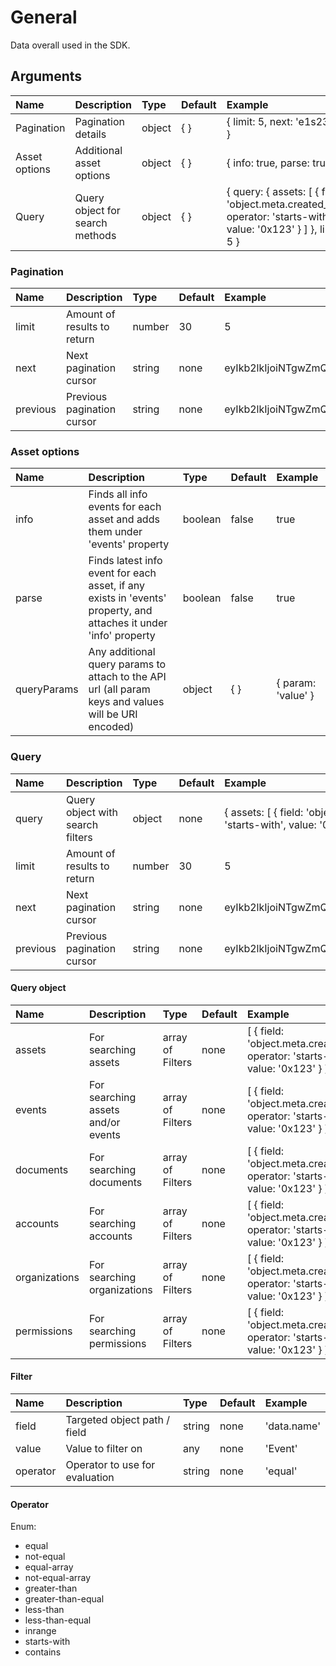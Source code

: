 # General

<p class="description">Data overall used in the SDK.</p>

## Arguments

| Name | Description | Type | Default | Example
|:-----|:------------|:-----|:--------|:-------
| Pagination | Pagination details | object | { } | { limit: 5, next: 'e1s23...' }
| Asset options | Additional asset options | object | { } | { info: true, parse: true }
| Query | Query object for search methods | object | { } | { query: { assets: [ { field: 'object.meta.created_by', operator: 'starts-with', value: '0x123' } ] }, limit: 5 }

### Pagination

| Name | Description | Type | Default | Example
|:-----|:------------|:-----|:--------|:-------
| limit | Amount of results to return | number | 30 | 5
| next | Next pagination cursor | string | none | eyIkb2lkIjoiNTgwZmQxNmFjYTJhNmIyNzE1NjJkOGJhIn0
| previous | Previous pagination cursor | string | none | eyIkb2lkIjoiNTgwZmQxNmFjYTJhNmIyNzE1NjJkOGJhIn0

### Asset options

| Name | Description | Type | Default | Example
|:-----|:------------|:-----|:--------|:-------
| info | Finds all info events for each asset and adds them under 'events' property | boolean | false | true
| parse | Finds latest info event for each asset, if any exists in 'events' property, and attaches it under 'info' property | boolean | false | true
| queryParams | Any additional query params to attach to the API url (all param keys and values will be URI encoded) | object | { } | { param: 'value' }

### Query

| Name | Description | Type | Default | Example
|:-----|:------------|:-----|:--------|:-------
| query | Query object with search filters | object | none | { assets: [ { field: 'object.meta.created_by', operator: 'starts-with', value: '0x123' } ] }
| limit | Amount of results to return | number | 30 | 5
| next | Next pagination cursor | string | none | eyIkb2lkIjoiNTgwZmQxNmFjYTJhNmIyNzE1NjJkOGJhIn0
| previous | Previous pagination cursor | string | none | eyIkb2lkIjoiNTgwZmQxNmFjYTJhNmIyNzE1NjJkOGJhIn0

#### Query object

| Name | Description | Type | Default | Example
|:-----|:------------|:-----|:--------|:-------
| assets | For searching assets | array of Filters| none | [ { field: 'object.meta.created_by', operator: 'starts-with', value: '0x123' } ]
| events | For searching assets and/or events | array of Filters| none | [ { field: 'object.meta.created_by', operator: 'starts-with', value: '0x123' } ]
| documents | For searching documents | array of Filters| none | [ { field: 'object.meta.created_by', operator: 'starts-with', value: '0x123' } ]
| accounts | For searching accounts | array of Filters| none | [ { field: 'object.meta.created_by', operator: 'starts-with', value: '0x123' } ]
| organizations | For searching organizations | array of Filters| none | [ { field: 'object.meta.created_by', operator: 'starts-with', value: '0x123' } ]
| permissions | For searching permissions | array of Filters| none | [ { field: 'object.meta.created_by', operator: 'starts-with', value: '0x123' } ]


#### Filter

| Name | Description | Type | Default | Example
|:-----|:------------|:-----|:--------|:-------
| field | Targeted object path / field | string | none | 'data.name'
| value | Value to filter on | any | none | 'Event'
| operator | Operator to use for evaluation | string | none | 'equal'

#### Operator

Enum:
- equal
- not-equal
- equal-array
- not-equal-array
- greater-than
- greater-than-equal
- less-than
- less-than-equal
- inrange
- starts-with
- contains
